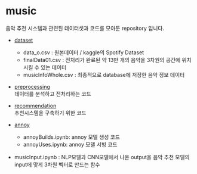 # music
음악 추천 시스템과 관련된 데이터셋과 코드를 모아둔 repository 입니다.

* [dataset](https://github.com/ysen7-aihub/music/tree/main/dataset)
    - data_o.csv : 원본데이터 / kaggle의 Spotify Dataset
    - finalData01.csv : 전처리가 완료된 약 13만 개의 음악을 3차원의 공간에 위치시킬 수 있는 데이터
    - musicInfoWhole.csv : 최종적으로 database에 저장한 음악 정보 데이터
* [preprocessing](https://github.com/ysen7-aihub/music/tree/main/preprocessing)<br/>
  데이터를 분석하고 전처리하는 코드
* [recommendation](https://github.com/ysen7-aihub/music/tree/main/recommendation)<br/>
   추천시스템을 구축하기 위한 코드
* [annoy](https://github.com/ysen7-aihub/music/tree/main/annoy)
    - annoyBuilds.ipynb: annoy 모델 생성 코드
    - annoyUses.ipynb: annoy 모델 서빙 코드

* musicInput.ipynb : NLP모델과 CNN모델에서 나온 output을 음악 추천 모델의 input에 맞게 3차원 벡터로 만드는 함수
